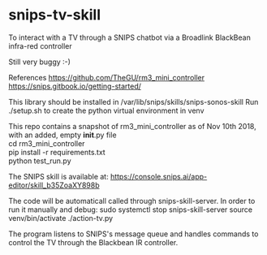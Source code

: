 # snips-tv-skill
To interact with a TV through a SNIPS chatbot via a Broadlink BlackBean infra-red controller

Still very buggy :-)

References
https://github.com/TheGU/rm3_mini_controller
https://snips.gitbook.io/getting-started/ 


This library should be installed in /var/lib/snips/skills/snips-sonos-skill 
Run ./setup.sh to create the python virtual environment in venv

This repo contains a snapshot of rm3_mini_controller as of Nov 10th 2018, with an added, empty __init__.py file
<br>cd rm3_mini_controller
<br>pip install -r requirements.txt
<br>python test_run.py

The SNIPS skill is available at: https://console.snips.ai/app-editor/skill_b35ZoaXY898b

The code will be automaticall called through snips-skill-server. 
In order to run it manually and debug: 
sudo systemctl stop snips-skill-server 
source venv/bin/activate 
./action-tv.py

The program listens to SNIPS's message queue and handles commands to control the TV through the Blackbean IR controller.
